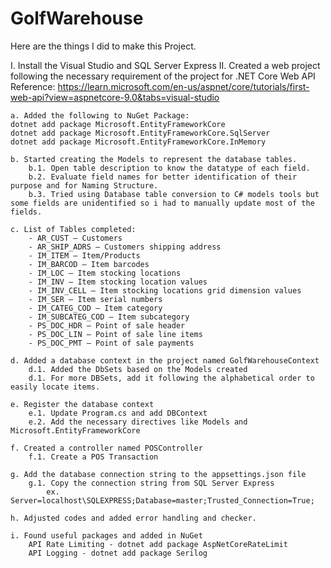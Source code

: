 # GolfWarehouse

Here are the things I did to make this Project.

I. Install the Visual Studio and SQL Server Express
II. Created a web project following the necessary requirement of the project for .NET Core Web API
Reference: https://learn.microsoft.com/en-us/aspnet/core/tutorials/first-web-api?view=aspnetcore-9.0&tabs=visual-studio

    a. Added the following to NuGet Package:
    dotnet add package Microsoft.EntityFrameworkCore
    dotnet add package Microsoft.EntityFrameworkCore.SqlServer
    dotnet add package Microsoft.EntityFrameworkCore.InMemory

    b. Started creating the Models to represent the database tables. 
        b.1. Open table description to know the datatype of each field.
        b.2. Evaluate field names for better identification of their purpose and for Naming Structure. 
        b.3. Tried using Database table conversion to C# models tools but some fields are unidentified so i had to manually update most of the fields. 

    c. List of Tables completed: 
        - AR_CUST – Customers
        - AR_SHIP_ADRS – Customers shipping address
        - IM_ITEM – Item/Products
        - IM_BARCOD – Item barcodes
        - IM_LOC – Item stocking locations
        - IM_INV – Item stocking location values
        - IM_INV_CELL – Item stocking locations grid dimension values
        - IM_SER – Item serial numbers
        - IM_CATEG_COD – Item category
        - IM_SUBCATEG_COD – Item subcategory
        - PS_DOC_HDR – Point of sale header
        - PS_DOC_LIN – Point of sale line items
        - PS_DOC_PMT – Point of sale payments
    
    d. Added a database context in the project named GolfWarehouseContext
        d.1. Added the DbSets based on the Models created
        d.1. For more DBSets, add it following the alphabetical order to easily locate items. 

    e. Register the database context
        e.1. Update Program.cs and add DBContext
        e.2. Add the necessary directives like Models and Microsoft.EntityFrameworkCore

    f. Created a controller named POSController
        f.1. Create a POS Transaction

    g. Add the database connection string to the appsettings.json file
        g.1. Copy the connection string from SQL Server Express
            ex. Server=localhost\SQLEXPRESS;Database=master;Trusted_Connection=True;

    h. Adjusted codes and added error handling and checker. 

    i. Found useful packages and added in NuGet
        API Rate Limiting - dotnet add package AspNetCoreRateLimit
        API Logging - dotnet add package Serilog
        
